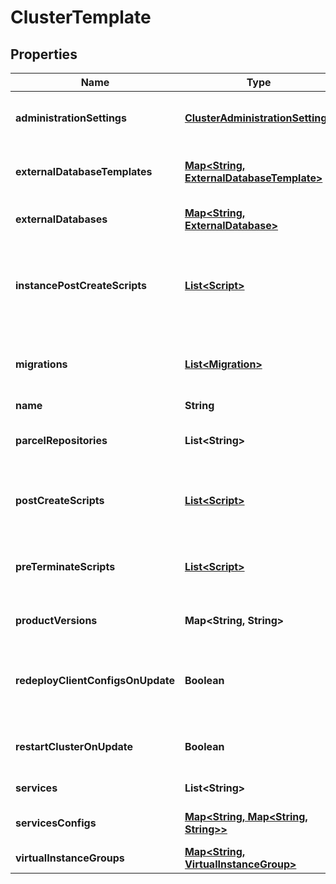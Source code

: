 
# ClusterTemplate

## Properties
Name | Type | Description | Notes
------------ | ------------- | ------------- | -------------
**administrationSettings** | [**ClusterAdministrationSettings**](ClusterAdministrationSettings.md) | Optional cluster administration settings |  [optional]
**externalDatabaseTemplates** | [**Map&lt;String, ExternalDatabaseTemplate&gt;**](ExternalDatabaseTemplate.md) | Optional external database templates |  [optional]
**externalDatabases** | [**Map&lt;String, ExternalDatabase&gt;**](ExternalDatabase.md) | Optional external databases |  [optional]
**instancePostCreateScripts** | [**List&lt;Script&gt;**](Script.md) | A list of scripts to be run after cluster creation on all cluster instances |  [optional]
**migrations** | [**List&lt;Migration&gt;**](Migration.md) | A description of current manual migrations (read only) |  [optional]
**name** | **String** | Cluster name | 
**parcelRepositories** | **List&lt;String&gt;** | Optional set of cluster parcel repositories |  [optional]
**postCreateScripts** | [**List&lt;Script&gt;**](Script.md) | A list of scripts to be run after cluster creation |  [optional]
**preTerminateScripts** | [**List&lt;Script&gt;**](Script.md) | A list of scripts to be run before cluster termination |  [optional]
**productVersions** | **Map&lt;String, String&gt;** | Versions for cluster components |  [optional]
**redeployClientConfigsOnUpdate** | **Boolean** | Whether to redeploy client configuration on cluster update |  [optional]
**restartClusterOnUpdate** | **Boolean** | Whether to restart the cluster on cluster update |  [optional]
**services** | **List&lt;String&gt;** | Cluster services |  [optional]
**servicesConfigs** | [**Map&lt;String, Map&lt;String, String&gt;&gt;**](Map.md) | Cluster services configurations |  [optional]
**virtualInstanceGroups** | [**Map&lt;String, VirtualInstanceGroup&gt;**](VirtualInstanceGroup.md) | List of virtual instances | 




